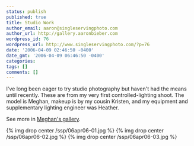 ```yaml
---
status: publish
published: true
title: Studio Work
author_email: aaron@singleservingphoto.com
author_url: http://gallery.aaronbieber.com
wordpress_id: 76
wordpress_url: http://www.singleservingphoto.com/?p=76
date: '2006-04-09 02:46:50 -0400'
date_gmt: '2006-04-09 06:46:50 -0400'
categories:
tags: []
comments: []
---
```

I've long been eager to try studio photography but haven't had the means
until recently. These are from my very first controlled-lighting shoot.
The model is Meghan, makeup is by my cousin Kristen, and my equipment
and supplementary lighting engineer was Heather.

See more in [Meghan's gallery](http://gallery.thebailiwick.com/meghan/).

{% img drop center /ssp/06apr06-01.jpg %}
 {% img drop center /ssp/06apr06-02.jpg %}
 {% img drop center /ssp/06apr06-03.jpg %}
